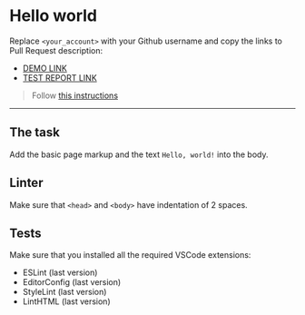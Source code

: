 # Hello world

Replace `<your_account>` with your Github username and copy the links to Pull Request description:
- [DEMO LINK](https://Hy-tapa-kot.github.io/layout_hello-world/)
- [TEST REPORT LINK](https://Hy-tapa-kot.github.io/layout_hello-world/report/html_report/)

> Follow [this instructions](https://mate-academy.github.io/layout_task-guideline/#how-to-solve-the-layout-tasks-on-github)
___

## The task

Add the basic page markup and the text `Hello, world!` into the body.

## Linter

Make sure that `<head>` and `<body>` have indentation of 2 spaces.

## Tests

Make sure that you installed all the required VSCode extensions:

- ESLint (last version)
- EditorConfig (last version)
- StyleLint (last version)
- LintHTML (last version)
